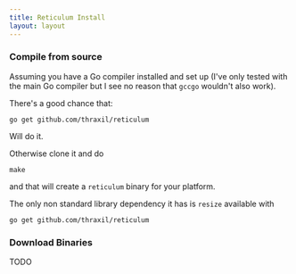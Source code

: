 ```yaml
---
title: Reticulum Install
layout: layout
---
```


### Compile from source

Assuming you have a Go compiler installed and set up (I've only tested
with the main Go compiler but I see no reason that `gccgo` wouldn't
also work). 

There's a good chance that:

    go get github.com/thraxil/reticulum

Will do it.

Otherwise clone it and do

    make

and that will create a `reticulum` binary for your platform.

The only non standard library dependency it has is `resize` available
with 

    go get github.com/thraxil/reticulum

### Download Binaries

TODO

